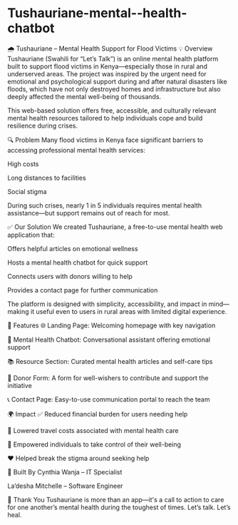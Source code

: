 # Tushauriane-mental--health-chatbot


🌧️ Tushauriane – Mental Health Support for Flood Victims
💡 Overview
Tushauriane (Swahili for “Let’s Talk”) is an online mental health platform built to support flood victims in Kenya—especially those in rural and underserved areas. The project was inspired by the urgent need for emotional and psychological support during and after natural disasters like floods, which have not only destroyed homes and infrastructure but also deeply affected the mental well-being of thousands.

This web-based solution offers free, accessible, and culturally relevant mental health resources tailored to help individuals cope and build resilience during crises.

🔍 Problem
Many flood victims in Kenya face significant barriers to accessing professional mental health services:

High costs

Long distances to facilities

Social stigma

During such crises, nearly 1 in 5 individuals requires mental health assistance—but support remains out of reach for most.

✅ Our Solution
We created Tushauriane, a free-to-use mental health web application that:

Offers helpful articles on emotional wellness

Hosts a mental health chatbot for quick support

Connects users with donors willing to help

Provides a contact page for further communication

The platform is designed with simplicity, accessibility, and impact in mind—making it useful even to users in rural areas with limited digital experience.

🧠 Features
🌐 Landing Page: Welcoming homepage with key navigation

💬 Mental Health Chatbot: Conversational assistant offering emotional support

📚 Resource Section: Curated mental health articles and self-care tips

🤝 Donor Form: A form for well-wishers to contribute and support the initiative

📞 Contact Page: Easy-to-use communication portal to reach the team

🌍 Impact
✅ Reduced financial burden for users needing help

🚗 Lowered travel costs associated with mental health care

🧘 Empowered individuals to take control of their well-being

❤️ Helped break the stigma around seeking help

👥 Built By
Cynthia Wanja – IT Specialist

La’desha Mitchelle – Software Engineer

🙌 Thank You
Tushauriane is more than an app—it's a call to action to care for one another’s mental health during the toughest of times. Let’s talk. Let’s heal.

